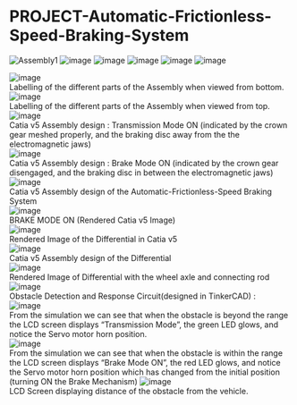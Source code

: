 # PROJECT-Automatic-Frictionless-Speed-Braking-System
![Assembly1](https://user-images.githubusercontent.com/84036074/126173889-d3bae0cd-2192-4a90-b1a8-101bd319ac98.jpg)
![image](https://user-images.githubusercontent.com/84036074/126174335-b201632d-1455-4a03-9543-12bddea32a82.png)
![image](https://user-images.githubusercontent.com/84036074/126174811-cdf75ae6-f173-49d0-ae61-8bdfcd59d61a.png)
![image](https://user-images.githubusercontent.com/84036074/126174973-de77f681-8709-42d5-b393-5e5cc5e80036.png)
![image](https://user-images.githubusercontent.com/84036074/126175138-d3e49134-b678-4c16-bfed-76f06537fb9e.png)
![image](https://user-images.githubusercontent.com/84036074/126175329-bfa89c08-9289-4fd3-8998-cf44e653de3c.png)  

![image](https://user-images.githubusercontent.com/84036074/126175567-e35b4b08-6443-4a18-8332-cd64731d3610.png)  
Labelling of the different parts of the Assembly when viewed from bottom.   
![image](https://user-images.githubusercontent.com/84036074/126175732-dc7f888f-1d77-40c3-9c4d-aad2b48a1d15.png)  
Labelling of the different parts of the Assembly when viewed from top.  
![image](https://user-images.githubusercontent.com/84036074/126176029-8d654a47-140b-4700-93c2-b5a96258e925.png)  
Catia v5 Assembly design : Transmission Mode ON (indicated by the crown gear meshed properly, and the braking disc away from the the electromagnetic jaws)  
![image](https://user-images.githubusercontent.com/84036074/126176050-d0391a85-52d1-4b2c-b614-b39c43708242.png)  
Catia v5 Assembly design : Brake Mode ON (indicated by the crown gear disengaged, and the braking disc in between the electromagnetic jaws)  
![image](https://user-images.githubusercontent.com/84036074/126176181-81270758-77a6-4658-ac22-101b10352122.png)  
Catia v5 Assembly design of the Automatic-Frictionless-Speed Braking System  
![image](https://user-images.githubusercontent.com/84036074/126176213-704155d7-65a1-4418-a935-7608030fc7e2.png)  
BRAKE MODE ON (Rendered Catia v5 Image)  
![image](https://user-images.githubusercontent.com/84036074/126178372-c6b929c5-1287-4244-ac36-c261d814ac5e.png)  
Rendered Image of the Differential in Catia v5  
![image](https://user-images.githubusercontent.com/84036074/126179339-7fd1ea8d-c875-4587-b6b6-c4b120554d1e.png)  
Catia v5 Assembly design of the Differential  
![image](https://user-images.githubusercontent.com/84036074/126180709-1a9cb6da-6cec-4718-aa81-a34be7c4893f.png)  
Rendered Image of Differential with the wheel axle and connecting rod  
![image](https://user-images.githubusercontent.com/84036074/126176276-8c08c117-9439-48ba-ac41-940f8068972b.png)  
Obstacle Detection and Response Circuit(designed in TinkerCAD) :  
![image](https://user-images.githubusercontent.com/84036074/126176335-76cd29de-9f6d-431e-bc08-0cd23235280f.png)  
From the simulation we can see that when the obstacle is beyond the range the LCD screen displays “Transmission Mode”, the green LED glows, and notice the Servo motor horn position.  
![image](https://user-images.githubusercontent.com/84036074/126176541-a8bc022b-0e72-4766-a451-08cc184052ee.png)  
From the simulation we can see that when the obstacle is within the range the LCD screen displays “Brake Mode ON”, the red LED glows, and notice the Servo motor horn position which has changed from the initial position (turning ON the Brake Mechanism)
![image](https://user-images.githubusercontent.com/84036074/126176735-05bd4f4d-e182-419a-a6dd-2e491740590f.png)  
LCD Screen displaying distance of the obstacle from the vehicle.  
